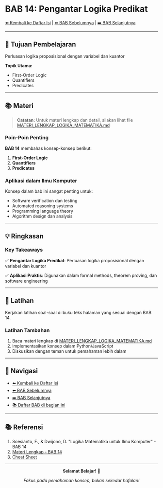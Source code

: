 # BAB 14: Pengantar Logika Predikat

[⬅️ Kembali ke Daftar Isi](../README.md) | [⬅️ BAB Sebelumnya](../Bagian-II-Metode-Pembuktian/BAB-13-Kalkulus-Deret.md) | [➡️ BAB Selanjutnya](BAB-15-Komponen-Sintaktik.md)

---

## 📖 Tujuan Pembelajaran

Perluasan logika proposisional dengan variabel dan kuantor

**Topik Utama:**
- First-Order Logic
- Quantifiers
- Predicates

---

## 📚 Materi

> **Catatan:** Untuk materi lengkap dan detail, silakan lihat file [MATERI_LENGKAP_LOGIKA_MATEMATIKA.md](../MATERI_LENGKAP_LOGIKA_MATEMATIKA.md)

### Poin-Poin Penting

**BAB 14** membahas konsep-konsep berikut:

1. **First-Order Logic**
2. **Quantifiers**
3. **Predicates**

### Aplikasi dalam Ilmu Komputer

Konsep dalam bab ini sangat penting untuk:
- Software verification dan testing
- Automated reasoning systems
- Programming language theory
- Algorithm design dan analysis

---

## 💡 Ringkasan

### Key Takeaways

✅ **Pengantar Logika Predikat**: Perluasan logika proposisional dengan variabel dan kuantor

✅ **Aplikasi Praktis**: Digunakan dalam formal methods, theorem proving, dan software engineering

---

## 📝 Latihan

Kerjakan latihan soal-soal di buku teks halaman yang sesuai dengan BAB 14.

### Latihan Tambahan

1. Baca materi lengkap di [MATERI_LENGKAP_LOGIKA_MATEMATIKA.md](../MATERI_LENGKAP_LOGIKA_MATEMATIKA.md#bab-14)
2. Implementasikan konsep dalam Python/JavaScript
3. Diskusikan dengan teman untuk pemahaman lebih dalam

---

## 🔗 Navigasi

- [⬅️ Kembali ke Daftar Isi](../README.md)
- [⬅️ BAB Sebelumnya](../Bagian-II-Metode-Pembuktian/BAB-13-Kalkulus-Deret.md)
- [➡️ BAB Selanjutnya](BAB-15-Komponen-Sintaktik.md)
- [📚 Daftar BAB di bagian ini](README.md)

---

## 📚 Referensi

1. Soesianto, F., & Dwijono, D. "Logika Matematika untuk Ilmu Komputer" - BAB 14
2. [Materi Lengkap - BAB 14](../MATERI_LENGKAP_LOGIKA_MATEMATIKA.md)
3. [Cheat Sheet](../CHEAT_SHEET.md)

---

<div align="center">

**Selamat Belajar! 🚀**

*Fokus pada pemahaman konsep, bukan sekedar hafalan!*

</div>
